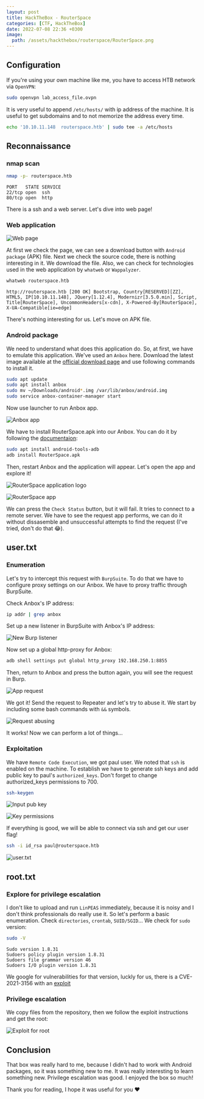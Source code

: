 ```yaml
---
layout: post
title: HackTheBox - RouterSpace
categories: [CTF, HackTheBox]
date: 2022-07-08 22:36 +0300
image:
  path: /assets/hackthebox/routerspace/RouterSpace.png
---
```


## Configuration

If you're using your own machine like me, you have to access HTB network via `OpenVPN`:

```zsh
sudo openvpn lab_access_file.ovpn
```

It is very useful to append `/etc/hosts/` with ip address of the machine. It is useful to get subdomains and to not memorize the address every time.

```zsh
echo '10.10.11.148  routerspace.htb' | sudo tee -a /etc/hosts
```

## Reconnaissance

### nmap scan

```zsh
nmap -p- routerspace.htb
```

```
PORT   STATE SERVICE
22/tcp open  ssh
80/tcp open  http
```

There is a ssh and a web server. Let's dive into web page!

### Web application

![Web page](/assets/hackthebox/routerspace/web_page.png)

At first we check the page, we can see a download button with `Android package` (APK) file. Next we check the source code, there is nothing interesting in it. We download the file. Also, we can check for technologies used in the web application by `whatweb` or `Wappalyzer`.

```zsh
whatweb routerspace.htb
```

```
http://routerspace.htb [200 OK] Bootstrap, Country[RESERVED][ZZ], HTML5, IP[10.10.11.148], JQuery[1.12.4], Modernizr[3.5.0.min], Script, Title[RouterSpace], UncommonHeaders[x-cdn], X-Powered-By[RouterSpace], X-UA-Compatible[ie=edge]
```

There's nothing interesting for us. Let's move on APK file.

### Android package

We need to understand what does this application do. So, at first, we have to emulate this application. We've used an `Anbox` here. Download the latest image available at the [official download page](https://build.anbox.io/android-images/) and use following commands to install it.

```zsh
sudo apt update
sudo apt install anbox
sudo mv ~/Downloads/android*.img /var/lib/anbox/android.img
sudo service anbox-container-manager start
```

Now use launcher to run Anbox app.

![Anbox app](/assets/hackthebox/routerspace/anbox.png)

We have to install RouterSpace.apk into our Anbox. You can do it by following the [documentaion](https://docs.anbox.io/userguide/install_apps.html):

```zsh
sudo apt install android-tools-adb
adb install RouterSpace.apk
```

Then, restart Anbox and the application will appear. Let's open the app and explore it!

![RouterSpace application logo](/assets/hackthebox/routerspace/routerspace_in_anbox.png)


![RouterSpace app](/assets/hackthebox/routerspace/routerspace_app.png)

We can press the `Check Status` button, but it will fail. It tries to connect to a remote server. We have to see the request app performs, we can do it without dissasemble and unsuccessful attempts to find the request (I've tried, don't do that 😂).

## user.txt

### Enumeration

Let's try to intercept this request with `BurpSuite`. To do that we have to configure proxy settings on our Anbox. We have to proxy traffic through BurpSuite.

Check Anbox's IP address:

```zsh
ip addr | grep anbox
```

Set up a new listener in BurpSuite with Anbox's IP address:

![New Burp listener](/assets/hackthebox/routerspace/new_burp_listener.png)

Now set up a global http-proxy for Anbox:

```zsh
adb shell settings put global http_proxy 192.168.250.1:8855
```

Then, return to Anbox and press the button again, you will see the request in Burp.

![App request](/assets/hackthebox/routerspace/app_request.png)

We got it! Send the request to Repeater and let's try to abuse it. We start by including some bash commands with `&&` symbols.

![Request abusing](/assets/hackthebox/routerspace/request_abuse.png)

It works! Now we can perform a lot of things...

### Exploitation

We have `Remote Code Execution`, we got paul user. We noted that `ssh` is enabled on the machine. To establish we have to generate ssh keys and add public key to paul's `authorized_keys`. Don't forget to change authorized_keys permissions to 700.

```zsh
ssh-keygen
```

![Input pub key](/assets/hackthebox/routerspace/input_pub_key.png)

![Key permissions](/assets/hackthebox/routerspace/key_permissions.png)

If everything is good, we will be able to connect via ssh and get our user flag!

```zsh
ssh -i id_rsa paul@routerspace.htb
```

![user.txt](/assets/hackthebox/routerspace/user_txt.png)

## root.txt

### Explore for privilege escalation

I don't like to upload and run `LinPEAS` immediately, because it is noisy and I don't think professionals do really use it. So let's perform a basic enumeration. Check `directories`, `crontab`, `SUID/SGID`... We check for `sudo` version:

```bash
sudo -V
```

```
Sudo version 1.8.31
Sudoers policy plugin version 1.8.31
Sudoers file grammar version 46
Sudoers I/O plugin version 1.8.31
```

We google for vulnerabilities for that version, luckly for us, there is a CVE-2021-3156 with an [exploit](https://github.com/mohinparamasivam/Sudo-1.8.31-Root-Exploit)

### Privilege escalation

We copy files from the repository, then we follow the exploit instructions and get the root:

![Exploit for root](/assets/hackthebox/routerspace/exploit_for_root.png)

## Conclusion

That box was really hard to me, because I didn't had to work with Android packages, so it was something new to me. It was really interesting to learn something new. Privilege escalation was good. I enjoyed the box so much!

Thank you for reading, I hope it was useful for you ❤️
